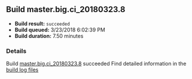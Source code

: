 ## Build master.big.ci_20180323.8
- **Build result:** `succeeded`
- **Build queued:** 3/23/2018 6:02:39 PM
- **Build duration:** 7.50 minutes
### Details
Build [master.big.ci_20180323.8](https://winappstudio.visualstudio.com/web/build.aspx?pcguid=a4ef43be-68ce-4195-a619-079b4d9834c2&builduri=vstfs%3a%2f%2f%2fBuild%2fBuild%2f25332) succeeded
Find detailed information in the [build log files](https://uwpctdiags.blob.core.windows.net/buildlogs/master.big.ci_20180323.8_logs.zip)
